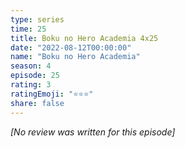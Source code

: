 ```yaml
---
type: series
time: 25
title: Boku no Hero Academia 4x25
date: "2022-08-12T00:00:00"
name: "Boku no Hero Academia"
season: 4
episode: 25
rating: 3
ratingEmoji: "⭐️⭐️⭐️"
share: false
---
```


_[No review was written for this episode]_
